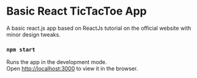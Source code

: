 # Basic React TicTacToe App

A basic react.js app based on ReactJs tutorial on the official website with minor design tweaks.

### `npm start`

Runs the app in the development mode.<br />
Open [http://localhost:3000](http://localhost:3000) to view it in the browser.
